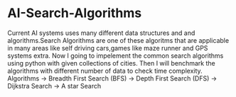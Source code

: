 # AI-Search-Algorithms
Current AI systems uses many different data structures and and algorithms.Search Algorithms are one of 
these algoritms that are applicable in many areas like self driving cars,games like maze runner and GPS systems extra.
Now I going to impelement the common search algorithms using python with given collections of cities.
Then I will benchmark the algorithms with different number of data to check time complexity.
Algorithms -> Breadth First Search (BFS)
           -> Depth First Search (DFS)
           -> Dijkstra Search
           -> A star Search




